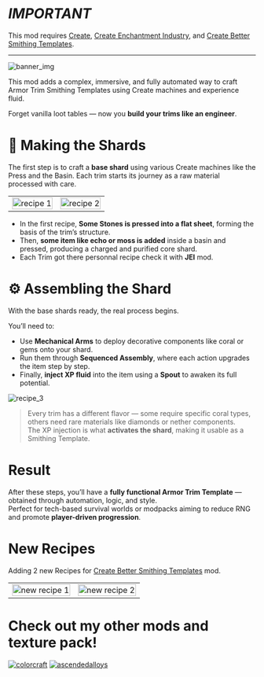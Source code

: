 # *IMPORTANT*

This mod requires [Create](https://modrinth.com/mod/create), [Create Enchantment Industry](https://modrinth.com/mod/create-enchantment-industry), and [Create Better Smithing Templates](https://modrinth.com/mod/create-better-smithing-templates).

---

![banner_img](https://cdn.modrinth.com/data/ubfQJZV7/images/0b5bb24c99daa9ffdc61df8d8cf15c8beb1933b8.png)

This mod adds a complex, immersive, and fully automated way to craft Armor Trim Smithing Templates using Create machines and experience fluid.

Forget vanilla loot tables — now you **build your trims like an engineer**.

# 🔨 Making the Shards

The first step is to craft a **base shard** using various Create machines like the Press and the Basin. Each trim starts its journey as a raw material processed with care.

<table>
  <tr>
    <td><img src="https://cdn.modrinth.com/data/ubfQJZV7/images/b09335ec2e2ff22b59a15e33d608c1e3012b2c16.png" alt="recipe 1" width="100%"/></td>
    <td><img src="https://cdn.modrinth.com/data/ubfQJZV7/images/dc2188dbed5a3af200a1734f869050a76be676c7.png" alt="recipe 2" width="100%"/></td>
  </tr>
</table>

- In the first recipe, **Some Stones is pressed into a flat sheet**, forming the basis of the trim’s structure.
- Then, **some item like echo or moss is added** inside a basin and pressed, producing a charged and purified core shard.
- Each Trim got there personnal recipe check it with **JEI** mod.

# ⚙️ Assembling the Shard

With the base shards ready, the real process begins.

You’ll need to:

- Use **Mechanical Arms** to deploy decorative components like coral or gems onto your shard.
- Run them through **Sequenced Assembly**, where each action upgrades the item step by step.
- Finally, **inject XP fluid** into the item using a **Spout** to awaken its full potential.

![recipe_3](https://cdn.modrinth.com/data/ubfQJZV7/images/ef68737b72ca29aeec4082c908e4d03e76f75281.png)

> Every trim has a different flavor — some require specific coral types, others need rare materials like diamonds or nether components.  
> The XP injection is what **activates the shard**, making it usable as a Smithing Template.

# Result

After these steps, you’ll have a **fully functional Armor Trim Template** — obtained through automation, logic, and style.  
Perfect for tech-based survival worlds or modpacks aiming to reduce RNG and promote **player-driven progression**.

# New Recipes

Adding 2 new Recipes for [Create Better Smithing Templates](https://modrinth.com/mod/create-better-smithing-templates) mod.

<table>
  <tr>
    <td><img src="https://cdn.modrinth.com/data/ubfQJZV7/images/ca9b9a8e32cb17c8e1ea84820153b96a535b44c8.png" alt="new recipe 1" width="100%"/></td>
    <td><img src="https://cdn.modrinth.com/data/ubfQJZV7/images/037b0bae909e9ad0ec87aafe9ecaa8dca157d15e.png" alt="new recipe 2" width="100%"/></td>
  </tr>
</table>

# Check out my other mods and texture pack!

[![colorcraft](https://cdn.modrinth.com/data/eEFJhRYv/images/2e31d7a074cbb34170d974221063c4390b9332a8.png)](https://modrinth.com/resourcepack/textcolorcraft)
[![ascendedalloys](https://cdn.modrinth.com/data/6kjnAD62/images/7db9639b95699eb2128fb817f8fc8b501e8367b4.png)](https://modrinth.com/mod/ascendedalloys)